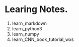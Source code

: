 # Learing Notes.

1.  learn_markdown
2.  learn_python3
3.  learn_numpy
4.  learn_CNN_book_tutorial_wxs